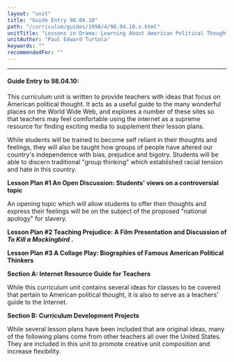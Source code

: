 ```yaml
---
layout: "unit"
title: "Guide Entry 98.04.10"
path: "/curriculum/guides/1998/4/98.04.10.x.html"
unitTitle: "Lessons in Drama: Learning About American Political Thought"
unitAuthor: "Paul Edward Turtola"
keywords: ""
recommendedFor: ""
---
```

<body>
<hr/>
<h4>
Guide Entry to 98.04.10:
</h4>
<p>This curriculum unit is written to provide teachers with ideas that focus on American political thought. It acts as a useful guide to the many wonderful places on the World Wide Web, and explores a number of these sites so that teachers may feel comfortable using the internet as a supreme resource for finding exciting media to supplement their lesson plans.</p>
<p>
While students will be trained to become self reliant in their thoughts and feelings, they will also be taught how groups of people have altered our country's independence with bias, prejudice and bigotry.  Students will be able to discern traditional "group thinking" which established racial tension and hate in this country.
</p>
<p>
<b>
Lesson Plan #1   An Open Discussion: Students' views on a controversial topic
</b>
</p>
<p>
An opening topic which will allow students to offer their thoughts and express their feelings will be on the subject of the proposed "national apology" for slavery.
</p>
<p>
<b>
Lesson Plan #2   Teaching Prejudice: A Film Presentation and Discussion of
<i>
To Kill a Mockingbird
</i>
.
</b>
</p>
<p>
<b>
Lesson Plan #3 A Collage Play: Biographies of Famous American Political Thinkers
</b>
</p>
<p>
<b>
Section A:  Internet Resource Guide for Teachers
</b>
</p>
<p>
While this curriculum unit contains several ideas for classes to be covered that pertain to American political thought, it is also to serve as a teachers' guide to the Internet.
</p>
<p>
<b>
Section B: Curriculum Development Projects
</b>
</p>
<p>
While several lesson plans have been included that are original ideas, many of the following plans come from other teachers all over the United States. They are included in this unit to promote creative unit composition and increase flexibility.
</p>
</body>
